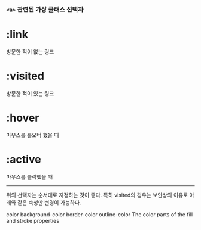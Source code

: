 ### ```<a>``` 관련된 가상 클래스 선택자
# :link 
방문한 적이 없는 링크
# :visited 
방문한 적이 있는 링크
# :hover
마우스를 롤오버 했을 때 
# :active
마우스를 클릭했을 때

-----------------------------------------------------------------------------
위의 선택자는 순서대로 지정하는 것이 좋다. 
특히 visited의 경우는 보안상의 이유로 아래와 같은 속성만 변경이 가능하다. 

color
background-color
border-color
outline-color
The color parts of the fill and stroke properties
